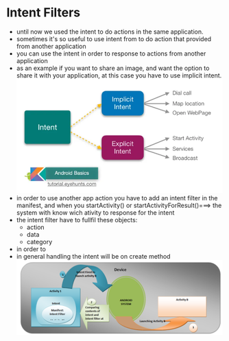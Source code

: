 # Intent Filters
- until now we used the intent to do actions in the same application.
- sometimes it's so useful to use intent from to do action that provided from another application
- you can use the intent in order to response to actions from another application
- as an example if you want to share an image, and want the option to share it with your application, at this case you have to use implicit intent.    
![](img/41a.webp)     
- in order to use another app action you have to add an intent filter in the manifest, and when you startActivity() or startActivityForResult()===> the system with know wich ativity to response for the intent
- the intent filter have to fullfil these objects:
   - action
   - data
   - category
- in order to 
- in general handling the intent will be on create method             
![](img/41b.png)  